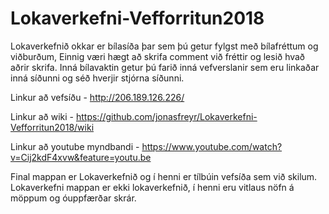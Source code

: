 # Lokaverkefni-Vefforritun2018
Lokaverkefnið okkar er bílasíða þar sem þú getur fylgst með bílafréttum og viðburðum, Einnig væri hægt að skrifa comment við fréttir og lesið hvað aðrir skrifa. Inná bílavaktin getur þú farið inná vefverslanir sem eru linkaðar inná síðunni og séð hverjir stjórna síðunni.

Linkur að vefsíðu - http://206.189.126.226/

Linkur að wiki - https://github.com/jonasfreyr/Lokaverkefni-Vefforritun2018/wiki

Linkur að youtube myndbandi - https://www.youtube.com/watch?v=Cij2kdF4xvw&feature=youtu.be

Final mappan er Lokaverkefnið og í henni er tílbúin vefsíða sem við skilum. Lokaverkefni mappan er ekki lokaverkefnið, í henni eru vitlaus nöfn á möppum og óuppfærðar skrár. 
